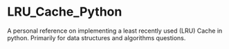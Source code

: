 # LRU_Cache_Python
A personal reference on implementing a least recently used (LRU) Cache in python. Primarily for data structures and algorithms questions.
